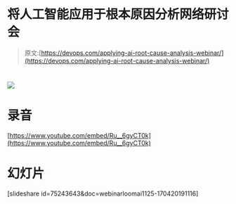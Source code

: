 # 将人工智能应用于根本原因分析网络研讨会

> 原文:[https://devops.com/applying-ai-root-cause-analysis-webinar/](https://devops.com/applying-ai-root-cause-analysis-webinar/)

# ![](../Images/939e0cb8018916cf8df6f9a766b4e833.png)

# 录音

[https://www.youtube.com/embed/Ru__6gyCT0k](https://www.youtube.com/embed/Ru__6gyCT0k)

# 幻灯片

[slideshare id=75243643&doc=webinarloomai1125-170420191116]